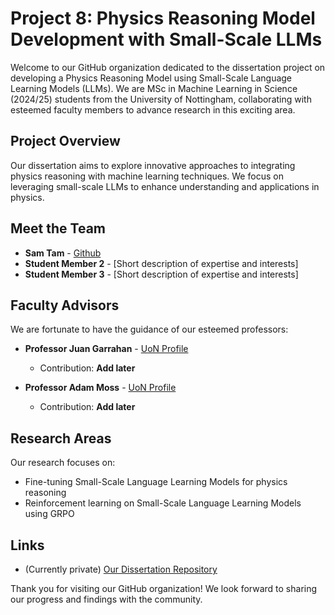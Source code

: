 # Project 8: Physics Reasoning Model Development with Small-Scale LLMs

Welcome to our GitHub organization dedicated to the dissertation project on developing a Physics Reasoning Model using Small-Scale Language Learning Models (LLMs). We are MSc in Machine Learning in Science (2024/25) students from the University of Nottingham, collaborating with esteemed faculty members to advance research in this exciting area.

## Project Overview
Our dissertation aims to explore innovative approaches to integrating physics reasoning with machine learning techniques. We focus on leveraging small-scale LLMs to enhance understanding and applications in physics.

## Meet the Team
- **Sam Tam** - [Github](https://github.com/psamtam)
- **Student Member 2** - [Short description of expertise and interests]
- **Student Member 3** - [Short description of expertise and interests]

## Faculty Advisors
We are fortunate to have the guidance of our esteemed professors:
- **Professor Juan Garrahan** - [UoN Profile](https://www.nottingham.ac.uk/physics/people/juan.garrahan)  
  - Contribution: **Add later**

- **Professor Adam Moss** - [UoN Profile](https://www.nottingham.ac.uk/physics/people/adam.moss)  
  - Contribution: **Add later**

## Research Areas
Our research focuses on:
- Fine-tuning Small-Scale Language Learning Models for physics reasoning
- Reinforcement learning on Small-Scale Language Learning Models using GRPO

## Links
- (Currently private) [Our Dissertation Repository](https://github.com/UoN-MLiS2425-Project8/PhysicsReasoningSSLLM)

Thank you for visiting our GitHub organization! We look forward to sharing our progress and findings with the community.
